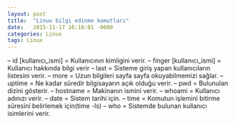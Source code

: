 ```yaml
---
layout: post
title:  "Linux bilgi edinme komutları"
date:   2015-11-17 16:16:01 -0600
categories: Linux
tags: Linux
---
```


– id [kullanıcı_ismi] = Kullanıcının kimligini verir.
– finger [kullanıcı_ismi] = Kullanıcı hakkında bilgi verir
– last = Sisteme giriş yapan kullanıcıların listesini verir.
– more = Uzun bilgileri sayfa sayfa okuyabilmemizi sağlar.
– uptime = Ne kadar süredir bilgisayarın açık olduğu verir.
– pwd = Bulunulan dizini gösterir.
– hostname = Makinanın ismini verir.
– whoami = Kullanıcı adınızı verir.
– date = Sistem tarihi için.
– time = Komutun işlemini bitirme süresini belirlemek için(time -ls)
– who = Sistemde bulunan kullanıcı isimlerini verir.
